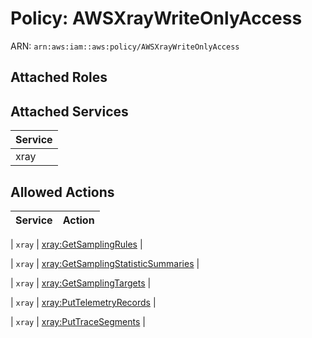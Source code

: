 # Policy: AWSXrayWriteOnlyAccess

ARN: `arn:aws:iam::aws:policy/AWSXrayWriteOnlyAccess`

## Attached Roles

## Attached Services

| Service |
|---------|
| xray |

## Allowed Actions

| Service | Action |
|:-------:|--------|

| `xray` | [xray:GetSamplingRules](../actions.md#xray:getsamplingrules) |

| `xray` | [xray:GetSamplingStatisticSummaries](../actions.md#xray:getsamplingstatisticsummaries) |

| `xray` | [xray:GetSamplingTargets](../actions.md#xray:getsamplingtargets) |

| `xray` | [xray:PutTelemetryRecords](../actions.md#xray:puttelemetryrecords) |

| `xray` | [xray:PutTraceSegments](../actions.md#xray:puttracesegments) |
